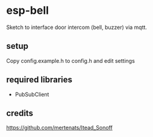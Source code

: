 # esp-bell
Sketch to interface door intercom (bell, buzzer) via mqtt.

## setup
Copy config.example.h to config.h and edit settings

## required libraries
* PubSubClient

## credits
https://github.com/mertenats/Itead_Sonoff
